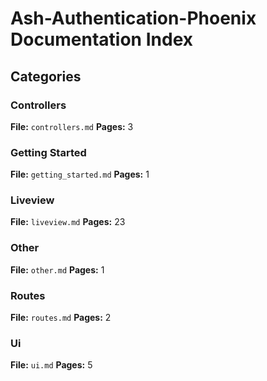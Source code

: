 # Ash-Authentication-Phoenix Documentation Index

## Categories

### Controllers
**File:** `controllers.md`
**Pages:** 3

### Getting Started
**File:** `getting_started.md`
**Pages:** 1

### Liveview
**File:** `liveview.md`
**Pages:** 23

### Other
**File:** `other.md`
**Pages:** 1

### Routes
**File:** `routes.md`
**Pages:** 2

### Ui
**File:** `ui.md`
**Pages:** 5
